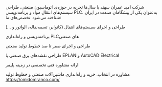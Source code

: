 شرکت امید عمران سهند با سال‌ها تجربه در حوزه‌ی اتوماسیون صنعتی، طراحی سیستم‌های انتقال مواد و برنامه‌نویسی PLC، به‌عنوان یکی از پیشگامان صنعت در ایران شناخته می‌شود.
تخصص‌های ما:

طراحی و اجرای سیستم‌های انتقال (کانوایر، تسمه‌نقاله، الواتور و ...)

برنامه‌نویسی و راه‌اندازی PLCهای صنعتی 

طراحی و اجرای صفر تا صد خطوط تولید صنعتی

طراحی نقشه‌های برق صنعتی با EPLAN و AutoCAD Electrical

ارائه مشاوره فنی تخصصی در زمینه پلیمر

مشاوره در انتخاب، خرید و راه‌اندازی ماشین‌آلات صنعتی و خطوط تولید
https://omidomranco.com/
